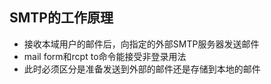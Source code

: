 ## SMTP的工作原理

- 接收本域用户的邮件后，向指定的外部SMTP服务器发送邮件
- mail form和rcpt to命令能接受非登录用法
- 此时必须区分是准备发送到外部的邮件还是存储到本地的邮件